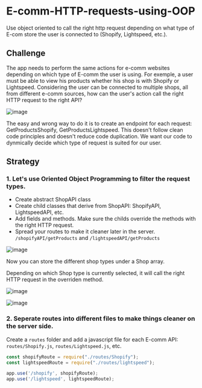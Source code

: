# E-comm-HTTP-requests-using-OOP
Use object oriented to call the right http request depending on what type of E-com store the user is connected to (Shopify, Lightspeed, etc.).

## Challenge
The app needs to perform the same actions for e-comm websites depending on which type of E-comm the user is using. For exemple, a user must be able to view his products whether his shop is with Shopify or Lightspeed. Considering the user can be connected to multiple shops, all from different e-comm sources, how can the user's action call the right HTTP request to the right API?

![image](https://user-images.githubusercontent.com/36003383/183108114-188534fa-6e80-4516-b8ff-938ef6f84b93.png)

The easy and wrong way to do it is to create an endpoint for each request: GetProductsShopify, GetProductsLightspeed. This doesn't follow clean code principles and doesn't reduce code duplication. We want our code to dynmically decide which type of request is suited for our user.

## Strategy
### 1. Let's use Oriented Object Programming to filter the request types.

- Create abstract ShopAPI class
- Create child classes that derive from ShopAPI: ShopifyAPI, LightspeedAPI, etc.
- Add fields and methods. Make sure the childs override the methods with the right HTTP request.
- Spread your routes to make it cleaner later in the server. `/shopifyAPI/getProducts` and `/lightspeedAPI/getProducts`

![image](https://user-images.githubusercontent.com/36003383/183122928-06cc8717-97f5-4a73-8381-5c3800f03c14.png)

Now you can store the different shop types under a Shop array.

Depending on which Shop type is currently selected, it will call the right HTTP request in the overriden method.

![image](https://user-images.githubusercontent.com/36003383/183126329-ddf7ef72-6506-45e1-a110-dec68af1639a.png)

![image](https://user-images.githubusercontent.com/36003383/183126488-db00ff3e-0d9b-47fd-8e71-3c3e25edc625.png)

### 2. Seperate routes into different files to make things cleaner on the server side.

Create a `routes` folder and add a javascript file for each E-comm API: `routes/Shopify.js`, `routes/Lightspeed.js`, etc.
```javascript
const shopifyRoute = require("./routes/Shopify");
const lightspeedRoute = require("./routes/lightspeed");

app.use('/shopify', shopifyRoute);
app.use('/lightspeed', lightspeedRoute);

